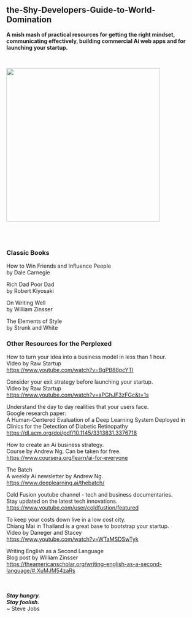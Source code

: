 ## the-Shy-Developers-Guide-to-World-Domination
<b>A mish mash of practical resources for getting the right mindset, communicating effectively, building commercial Ai web apps and for launching your startup.</b>

<br>

<img src="http://bee.test.woza.work/assets/student.jpg" width="400"></img>
<br>


<br>
<br>

### Classic Books

How to Win Friends and Influence People<br>
by Dale Carnegie

Rich Dad Poor Dad<br>
by Robert Kiyosaki

On Writing Well<br>
by William Zinsser

The Elements of Style<br>
by Strunk and White

### Other Resources for the Perplexed

How to turn your idea into a business model in less than 1 hour.<br>
Video by Raw Startup<br>
https://www.youtube.com/watch?v=BqPB88pcYTI

Consider your exit strategy before launching your startup.<br>
Video by Raw Startup<br>
https://www.youtube.com/watch?v=aPGhJF3zFGc&t=1s


Understand the day to day realities that your users face.<br>
Google research paper:<br>
A Human-Centered Evaluation of a Deep Learning System
Deployed in Clinics for the Detection of Diabetic
Retinopathy<br>
https://dl.acm.org/doi/pdf/10.1145/3313831.3376718


How to create an Ai business strategy.<br>
Course by Andrew Ng. Can be taken for free.<br>
https://www.coursera.org/learn/ai-for-everyone

The Batch<br>
A weekly Ai newsletter by Andrew Ng.<br>
https://www.deeplearning.ai/thebatch/

Cold Fusion youtube channel - tech and business documentaries.<br>
Stay updated on the latest tech innovations.<br>
https://www.youtube.com/user/coldfustion/featured

To keep your costs down live in a low cost city.<br>
Chiang Mai in Thailand is a great base to bootstrap your startup.<br>
Video by Daneger and Stacey<br>
https://www.youtube.com/watch?v=WTaMSDSwTyk

Writing English as a Second Language<br>
Blog post by William Zinsser<br>
https://theamericanscholar.org/writing-english-as-a-second-language/#.XuMJM54zaRs


<br>
<br>
<b><i>Stay hungry.<br>
  Stay foolish.</i></b><br>
~ Steve Jobs
